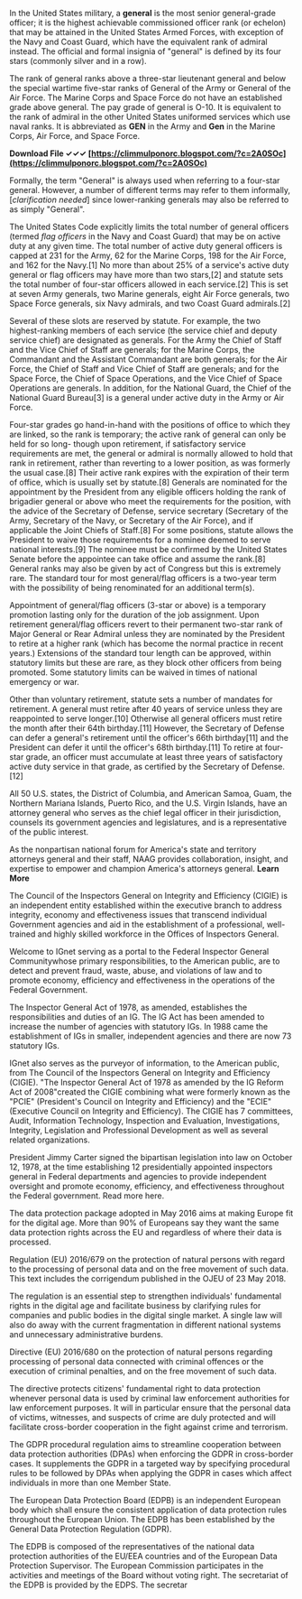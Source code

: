 
 
In the United States military, a **general** is the most senior general-grade officer; it is the highest achievable commissioned officer rank (or echelon) that may be attained in the United States Armed Forces, with exception of the Navy and Coast Guard, which have the equivalent rank of admiral instead. The official and formal insignia of "general" is defined by its four stars (commonly silver and in a row).
 
The rank of general ranks above a three-star lieutenant general and below the special wartime five-star ranks of General of the Army or General of the Air Force. The Marine Corps and Space Force do not have an established grade above general. The pay grade of general is O-10. It is equivalent to the rank of admiral in the other United States uniformed services which use naval ranks. It is abbreviated as **GEN** in the Army and **Gen** in the Marine Corps, Air Force, and Space Force.
 
**Download File ✓✓✓ [https://climmulponorc.blogspot.com/?c=2A0SOc](https://climmulponorc.blogspot.com/?c=2A0SOc)**


 
Formally, the term "General" is always used when referring to a four-star general. However, a number of different terms may refer to them informally,[*clarification needed*] since lower-ranking generals may also be referred to as simply "General".
 
The United States Code explicitly limits the total number of general officers (termed *flag officers* in the Navy and Coast Guard) that may be on active duty at any given time. The total number of active duty general officers is capped at 231 for the Army, 62 for the Marine Corps, 198 for the Air Force, and 162 for the Navy.[1] No more than about 25% of a service's active duty general or flag officers may have more than two stars,[2] and statute sets the total number of four-star officers allowed in each service.[2] This is set at seven Army generals, two Marine generals, eight Air Force generals, two Space Force generals, six Navy admirals, and two Coast Guard admirals.[2]
 
Several of these slots are reserved by statute. For example, the two highest-ranking members of each service (the service chief and deputy service chief) are designated as generals. For the Army the Chief of Staff and the Vice Chief of Staff are generals; for the Marine Corps, the Commandant and the Assistant Commandant are both generals; for the Air Force, the Chief of Staff and Vice Chief of Staff are generals; and for the Space Force, the Chief of Space Operations, and the Vice Chief of Space Operations are generals. In addition, for the National Guard, the Chief of the National Guard Bureau[3] is a general under active duty in the Army or Air Force.
 
Four-star grades go hand-in-hand with the positions of office to which they are linked, so the rank is temporary; the active rank of general can only be held for so long- though upon retirement, if satisfactory service requirements are met, the general or admiral is normally allowed to hold that rank in retirement, rather than reverting to a lower position, as was formerly the usual case.[8] Their active rank expires with the expiration of their term of office, which is usually set by statute.[8] Generals are nominated for the appointment by the President from any eligible officers holding the rank of brigadier general or above who meet the requirements for the position, with the advice of the Secretary of Defense, service secretary (Secretary of the Army, Secretary of the Navy, or Secretary of the Air Force), and if applicable the Joint Chiefs of Staff.[8] For some positions, statute allows the President to waive those requirements for a nominee deemed to serve national interests.[9] The nominee must be confirmed by the United States Senate before the appointee can take office and assume the rank.[8] General ranks may also be given by act of Congress but this is extremely rare. The standard tour for most general/flag officers is a two-year term with the possibility of being renominated for an additional term(s).
 
Appointment of general/flag officers (3-star or above) is a temporary promotion lasting only for the duration of the job assignment. Upon retirement general/flag officers revert to their permanent two-star rank of Major General or Rear Admiral unless they are nominated by the President to retire at a higher rank (which has become the normal practice in recent years.) Extensions of the standard tour length can be approved, within statutory limits but these are rare, as they block other officers from being promoted. Some statutory limits can be waived in times of national emergency or war.
 
Other than voluntary retirement, statute sets a number of mandates for retirement. A general must retire after 40 years of service unless they are reappointed to serve longer.[10] Otherwise all general officers must retire the month after their 64th birthday.[11] However, the Secretary of Defense can defer a general's retirement until the officer's 66th birthday[11] and the President can defer it until the officer's 68th birthday.[11] To retire at four-star grade, an officer must accumulate at least three years of satisfactory active duty service in that grade, as certified by the Secretary of Defense.[12]
 
All 50 U.S. states, the District of Columbia, and American Samoa, Guam, the Northern Mariana Islands, Puerto Rico, and the U.S. Virgin Islands, have an attorney general who serves as the chief legal officer in their jurisdiction, counsels its government agencies and legislatures, and is a representative of the public interest.

As the nonpartisan national forum for America's state and territory attorneys general and their staff, NAAG provides collaboration, insight, and expertise to empower and champion America's attorneys general.
**Learn More**
 
The Council of the Inspectors General on Integrity and Efficiency (CIGIE) is an independent entity established within the executive branch to address integrity, economy and effectiveness issues that transcend individual Government agencies and aid in the establishment of a professional, well-trained and highly skilled workforce in the Offices of Inspectors General.
 
Welcome to IGnet serving as a portal to the Federal Inspector General Communitywhose primary responsibilities, to the American public, are to detect and prevent fraud, waste, abuse, and violations of law and to promote economy, efficiency and effectiveness in the operations of the Federal Government.
 
The Inspector General Act of 1978, as amended, establishes the responsibilities and duties of an IG. The IG Act has been amended to increase the number of agencies with statutory IGs. In 1988 came the establishment of IGs in smaller, independent agencies and there are now 73 statutory IGs.
 
IGnet also serves as the purveyor of information, to the American public, from The Council of the Inspectors General on Integrity and Efficiency (CIGIE). "The Inspector General Act of 1978 as amended by the IG Reform Act of 2008"created the CIGIE combining what were formerly known as the "PCIE" (President's Council on Integrity and Efficiency) and the "ECIE" (Executive Council on Integrity and Efficiency). The CIGIE has 7 committees, Audit, Information Technology, Inspection and Evaluation, Investigations, Integrity, Legislation and Professional Development as well as several related organizations.
 
President Jimmy Carter signed the bipartisan legislation into law on October 12, 1978, at the time establishing 12 presidentially appointed inspectors general in Federal departments and agencies to provide independent oversight and promote economy, efficiency, and effectiveness throughout the Federal government. Read more here.
 
The data protection package adopted in May 2016 aims at making Europe fit for the digital age. More than 90% of Europeans say they want the same data protection rights across the EU and regardless of where their data is processed.
 
Regulation (EU) 2016/679 on the protection of natural persons with regard to the processing of personal data and on the free movement of such data. This text includes the corrigendum published in the OJEU of 23 May 2018.
 
The regulation is an essential step to strengthen individuals' fundamental rights in the digital age and facilitate business by clarifying rules for companies and public bodies in the digital single market. A single law will also do away with the current fragmentation in different national systems and unnecessary administrative burdens.
 
Directive (EU) 2016/680 on the protection of natural persons regarding processing of personal data connected with criminal offences or the execution of criminal penalties, and on the free movement of such data.
 
The directive protects citizens' fundamental right to data protection whenever personal data is used by criminal law enforcement authorities for law enforcement purposes. It will in particular ensure that the personal data of victims, witnesses, and suspects of crime are duly protected and will facilitate cross-border cooperation in the fight against crime and terrorism.
 
The GDPR procedural regulation aims to streamline cooperation between data protection authorities (DPAs) when enforcing the GDPR in cross-border cases. It supplements the GDPR in a targeted way by specifying procedural rules to be followed by DPAs when applying the GDPR in cases which affect individuals in more than one Member State.
 
The European Data Protection Board (EDPB) is an independent European body which shall ensure the consistent application of data protection rules throughout the European Union. The EDPB has been established by the General Data Protection Regulation (GDPR).
 
The EDPB is composed of the representatives of the national data protection authorities of the EU/EEA countries and of the European Data Protection Supervisor. The European Commission participates in the activities and meetings of the Board without voting right. The secretariat of the EDPB is provided by the EDPS. The secretar